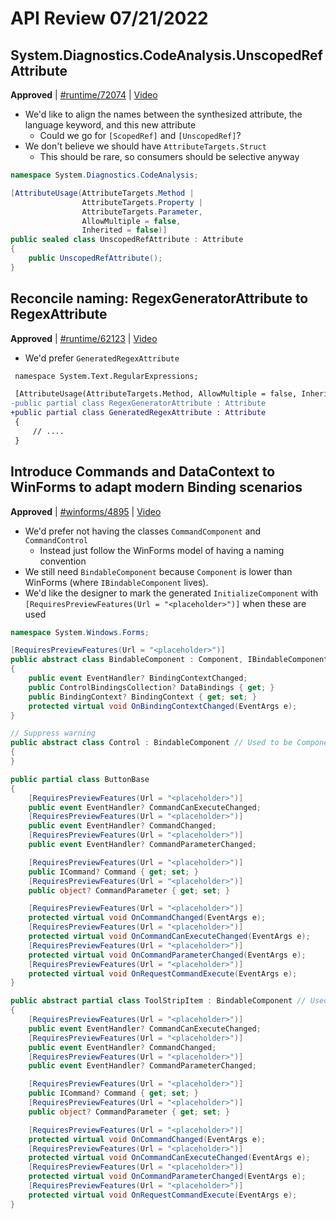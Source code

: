 # API Review 07/21/2022

## System.Diagnostics.CodeAnalysis.UnscopedRefAttribute

**Approved** | [#runtime/72074](https://github.com/dotnet/runtime/issues/72074#issuecomment-1191764092) | [Video](https://www.youtube.com/watch?v=E5djVCbZxo4&t=0h0m0s)

* We'd like to align the names between the synthesized attribute, the language keyword, and this new attribute
    - Could we go for `[ScopedRef]` and `[UnscopedRef]`?
* We don't believe we should have `AttributeTargets.Struct`
    - This should be rare, so consumers should be selective anyway

```C#
namespace System.Diagnostics.CodeAnalysis;

[AttributeUsage(AttributeTargets.Method |
                AttributeTargets.Property |
                AttributeTargets.Parameter,
                AllowMultiple = false,
                Inherited = false)]
public sealed class UnscopedRefAttribute : Attribute
{
    public UnscopedRefAttribute();
}
```


## Reconcile naming: RegexGeneratorAttribute to RegexAttribute

**Approved** | [#runtime/62123](https://github.com/dotnet/runtime/issues/62123#issuecomment-1191789133) | [Video](https://www.youtube.com/watch?v=E5djVCbZxo4&t=0h38m29s)

* We'd prefer `GeneratedRegexAttribute`

```diff
 namespace System.Text.RegularExpressions;

 [AttributeUsage(AttributeTargets.Method, AllowMultiple = false, Inherited = false)]
-public partial class RegexGeneratorAttribute : Attribute
+public partial class GeneratedRegexAttribute : Attribute
 {
     // ....        
 }
```

## Introduce Commands and DataContext to WinForms to adapt modern Binding scenarios

**Approved** | [#winforms/4895](https://github.com/dotnet/winforms/issues/4895#issuecomment-1191833180) | [Video](https://www.youtube.com/watch?v=E5djVCbZxo4&t=1h6m58s)

* We'd prefer not having the classes `CommandComponent` and `CommandControl`
    - Instead just follow the WinForms model of having a naming convention
* We still need `BindableComponent` because `Component` is lower than WinForms (where `IBindableComponent` lives).
* We'd like the designer to mark the generated `InitializeComponent` with `[RequiresPreviewFeatures(Url = "<placeholder>")]` when these are used

```C#
namespace System.Windows.Forms;

[RequiresPreviewFeatures(Url = "<placeholder>")]
public abstract class BindableComponent : Component, IBindableComponent
{
    public event EventHandler? BindingContextChanged;
    public ControlBindingsCollection? DataBindings { get; }
    public BindingContext? BindingContext { get; set; }
    protected virtual void OnBindingContextChanged(EventArgs e);
}

// Suppress warning
public abstract class Control : BindableComponent // Used to be Component
{
}

public partial class ButtonBase
{
    [RequiresPreviewFeatures(Url = "<placeholder>")]
    public event EventHandler? CommandCanExecuteChanged;
    [RequiresPreviewFeatures(Url = "<placeholder>")]
    public event EventHandler? CommandChanged;
    [RequiresPreviewFeatures(Url = "<placeholder>")]
    public event EventHandler? CommandParameterChanged;

    [RequiresPreviewFeatures(Url = "<placeholder>")]
    public ICommand? Command { get; set; }
    [RequiresPreviewFeatures(Url = "<placeholder>")]
    public object? CommandParameter { get; set; }

    [RequiresPreviewFeatures(Url = "<placeholder>")]
    protected virtual void OnCommandChanged(EventArgs e);
    [RequiresPreviewFeatures(Url = "<placeholder>")]
    protected virtual void OnCommandCanExecuteChanged(EventArgs e);
    [RequiresPreviewFeatures(Url = "<placeholder>")]
    protected virtual void OnCommandParameterChanged(EventArgs e);
    [RequiresPreviewFeatures(Url = "<placeholder>")]
    protected virtual void OnRequestCommandExecute(EventArgs e);
}

public abstract partial class ToolStripItem : BindableComponent // Used to be Component
{
    [RequiresPreviewFeatures(Url = "<placeholder>")]
    public event EventHandler? CommandCanExecuteChanged;
    [RequiresPreviewFeatures(Url = "<placeholder>")]
    public event EventHandler? CommandChanged;
    [RequiresPreviewFeatures(Url = "<placeholder>")]
    public event EventHandler? CommandParameterChanged;

    [RequiresPreviewFeatures(Url = "<placeholder>")]
    public ICommand? Command { get; set; }
    [RequiresPreviewFeatures(Url = "<placeholder>")]
    public object? CommandParameter { get; set; }

    [RequiresPreviewFeatures(Url = "<placeholder>")]
    protected virtual void OnCommandChanged(EventArgs e);
    [RequiresPreviewFeatures(Url = "<placeholder>")]
    protected virtual void OnCommandCanExecuteChanged(EventArgs e);
    [RequiresPreviewFeatures(Url = "<placeholder>")]
    protected virtual void OnCommandParameterChanged(EventArgs e);
    [RequiresPreviewFeatures(Url = "<placeholder>")]
    protected virtual void OnRequestCommandExecute(EventArgs e);
}
```

